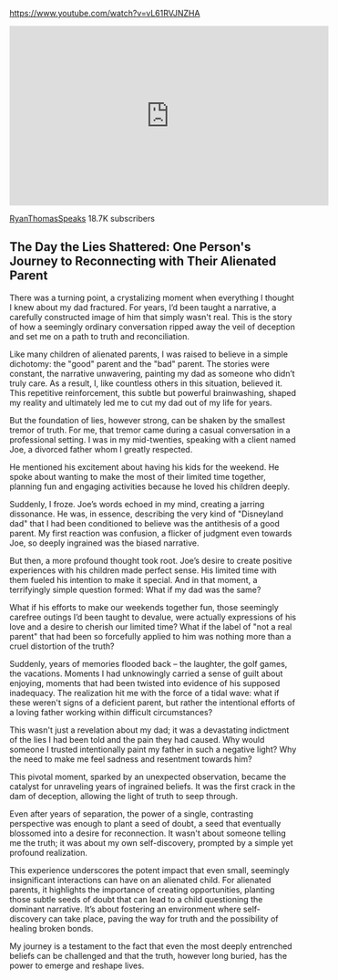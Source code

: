 https://www.youtube.com/watch?v=vL61RVJNZHA

<iframe width="560" height="315" src="https://www.youtube.com/embed/vL61RVJNZHA?si=5hpDCAy5WnG2CQMn" title="YouTube video player" frameborder="0" allow="accelerometer; autoplay; clipboard-write; encrypted-media; gyroscope; picture-in-picture; web-share" referrerpolicy="strict-origin-when-cross-origin" allowfullscreen></iframe>


[RyanThomasSpeaks](https://www.youtube.com/@ryanthomasspeaks)
18.7K subscribers
## The Day the Lies Shattered: One Person's Journey to Reconnecting with Their Alienated Parent

There was a turning point, a crystalizing moment when everything I thought I knew about my dad fractured. For years, I’d been taught a narrative, a carefully constructed image of him that simply wasn't real. This is the story of how a seemingly ordinary conversation ripped away the veil of deception and set me on a path to truth and reconciliation.

Like many children of alienated parents, I was raised to believe in a simple dichotomy: the "good" parent and the "bad" parent. The stories were constant, the narrative unwavering, painting my dad as someone who didn’t truly care. As a result, I, like countless others in this situation, believed it. This repetitive reinforcement, this subtle but powerful brainwashing, shaped my reality and ultimately led me to cut my dad out of my life for years.

But the foundation of lies, however strong, can be shaken by the smallest tremor of truth. For me, that tremor came during a casual conversation in a professional setting. I was in my mid-twenties, speaking with a client named Joe, a divorced father whom I greatly respected.

He mentioned his excitement about having his kids for the weekend. He spoke about wanting to make the most of their limited time together, planning fun and engaging activities because he loved his children deeply.

Suddenly, I froze. Joe’s words echoed in my mind, creating a jarring dissonance. He was, in essence, describing the very kind of "Disneyland dad" that I had been conditioned to believe was the antithesis of a good parent. My first reaction was confusion, a flicker of judgment even towards Joe, so deeply ingrained was the biased narrative.

But then, a more profound thought took root. Joe’s desire to create positive experiences with his children made perfect sense. His limited time with them fueled his intention to make it special. And in that moment, a terrifyingly simple question formed: What if my dad was the same?

What if his efforts to make our weekends together fun, those seemingly carefree outings I’d been taught to devalue, were actually expressions of his love and a desire to cherish our limited time? What if the label of "not a real parent" that had been so forcefully applied to him was nothing more than a cruel distortion of the truth?

Suddenly, years of memories flooded back – the laughter, the golf games, the vacations. Moments I had unknowingly carried a sense of guilt about enjoying, moments that had been twisted into evidence of his supposed inadequacy. The realization hit me with the force of a tidal wave: what if these weren't signs of a deficient parent, but rather the intentional efforts of a loving father working within difficult circumstances?

This wasn't just a revelation about my dad; it was a devastating indictment of the lies I had been told and the pain they had caused. Why would someone I trusted intentionally paint my father in such a negative light? Why the need to make me feel sadness and resentment towards him?

This pivotal moment, sparked by an unexpected observation, became the catalyst for unraveling years of ingrained beliefs. It was the first crack in the dam of deception, allowing the light of truth to seep through.

Even after years of separation, the power of a single, contrasting perspective was enough to plant a seed of doubt, a seed that eventually blossomed into a desire for reconnection. It wasn't about someone telling me the truth; it was about my own self-discovery, prompted by a simple yet profound realization.

This experience underscores the potent impact that even small, seemingly insignificant interactions can have on an alienated child. For alienated parents, it highlights the importance of creating opportunities, planting those subtle seeds of doubt that can lead to a child questioning the dominant narrative. It’s about fostering an environment where self-discovery can take place, paving the way for truth and the possibility of healing broken bonds.

My journey is a testament to the fact that even the most deeply entrenched beliefs can be challenged and that the truth, however long buried, has the power to emerge and reshape lives.


